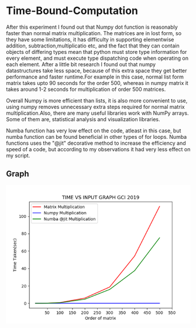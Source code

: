 # Time-Bound-Computation

After this experiment I found out that Numpy dot function is reasonably faster than normal matrix multiplication. The matrices are in lost form, so they have some limitations, it has difficulty in supporting elementwise addition, subtraction,multiplicatio etc, and the fact that they can contain objects of differing types mean that python must store type information for every element, and must execute type dispatching code when operating on each element. After a little bit research I found out that numpy datastructures take less space, because of this extra space they get better performance and faster runtime.For example in this case, normal list form matrix takes upto 90 seconds for the order 500, whereas in numpy matrix it takes around 1-2 seconds for multiplication of order 500 matrices.

Overall Numpy is more efficient than lists, it is also more convenient to use, using numpy removes unnecessary extra steps required for normal matrix multiplication.Also, there are many useful libraries work with NumPy arrays. Some of them are, statistical analysis and visualization libraries.

Numba function has very low effect on the code, atleast in this case, but numba function can be found beneficial in other types of for loops.
Numba functions uses the "@jit" decorative method to increase the efficiency and speed of a code, but according to my observations it had very less effect on my script.

## Graph
<p align="center">
    <img src=https://github.com/Ayush19-01/GCI-Bound-Computations/blob/master/Time%20Bound/tbc.png>
</p>
